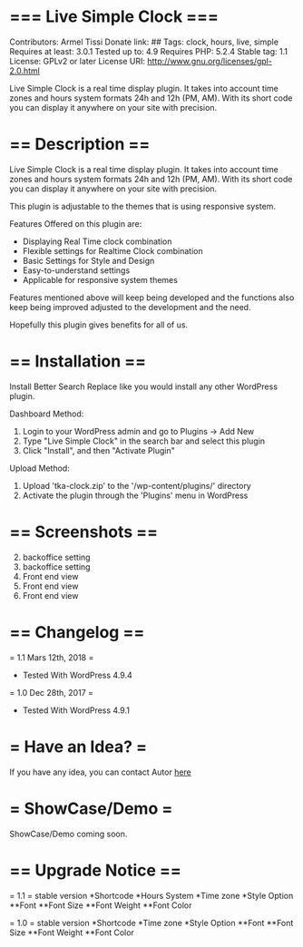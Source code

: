 # === Live Simple Clock ===
Contributors: Armel Tissi
Donate link: ##
Tags: clock, hours, live, simple
Requires at least: 3.0.1
Tested up to: 4.9
Requires PHP: 5.2.4
Stable tag: 1.1
License: GPLv2 or later
License URI: http://www.gnu.org/licenses/gpl-2.0.html


Live Simple Clock is a real time display plugin. It takes into account time zones and hours system formats 24h and 12h (PM, AM). With its short code you can display it anywhere on your site with precision.

# == Description ==

Live Simple Clock is a real time display plugin. It takes into account time zones and hours system formats 24h and 12h (PM, AM). With its short code you can display it anywhere on your site with precision.

This plugin is adjustable to the themes that is using responsive system.

Features Offered on this plugin are:

* Displaying Real Time clock combination
* Flexible settings  for Realtime Clock combination
* Basic Settings for Style and Design
* Easy-to-understand settings 
* Applicable for responsive system themes 

Features mentioned above will keep being developed and the functions also keep being improved adjusted to the development and the need.

Hopefully this plugin gives benefits for all of us.

# == Installation ==

Install Better Search Replace like you would install any other WordPress plugin.

Dashboard Method:

1. Login to your WordPress admin and go to Plugins -> Add New
2. Type "Live Simple Clock" in the search bar and select this plugin
3. Click "Install", and then "Activate Plugin"


Upload Method:

1. Upload 'tka-clock.zip' to the '/wp-content/plugins/' directory
2. Activate the plugin through the 'Plugins' menu in WordPress


# == Screenshots ==

2. backoffice setting
3. backoffice setting
4. Front end view
5. Front end view
6. Front end view

# == Changelog ==

= 1.1 Mars 12th, 2018 =
* Tested With WordPress 4.9.4

= 1.0 Dec 28th, 2017 =
* Tested With WordPress 4.9.1



# = Have an Idea?  =
If you have any idea, you can contact Autor [here](https://plus.google.com/113614768986509116921)

# = ShowCase/Demo =

ShowCase/Demo coming soon.

# == Upgrade Notice ==

= 1.1 =
stable version
*Shortcode
*Hours System
*Time zone
*Style Option
**Font
**Font Size
**Font Weight
**Font Color

= 1.0 =
stable version
*Shortcode
*Time zone
*Style Option
**Font
**Font Size
**Font Weight
**Font Color
